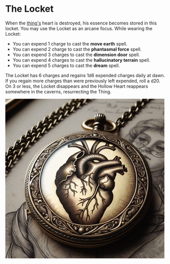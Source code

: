 # The Locket

When the [thing's](../lore/the-thing.md#thing-of-the-hollow) heart is destroyed, his essence becomes stored in this locket. You may use the Locket as an arcane focus. While wearing the Locket:

- You can expend 1 charge to cast the **move earth** spell.
- You can expend 2 charge to cast the **phantasmal force** spell.
- You can expend 3 charges to cast the **dimension door** spell.
- You can expend 4 charges to cast the **hallucinatory terrain** spell.
- You can expend 5 charges to cast the **dream** spell.

The Locket has 6 charges and regains 1d6 expended charges daily at dawn. If you regain more charges than were previously left expended, roll a d20. On 3 or less, the Locket disappears and the Hollow Heart reappears somewhere in the caverns, resurrecting the Thing.

![the locket](../images/the-locket.jpg)
